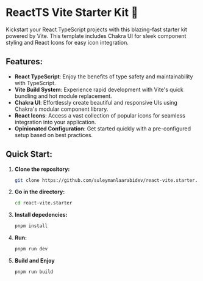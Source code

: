 # ReactTS Vite Starter Kit 🚀

Kickstart your React TypeScript projects with this blazing-fast starter kit powered by Vite. This template includes Chakra UI for sleek component styling and React Icons for easy icon integration.

## Features:

- **React TypeScript**:
  Enjoy the benefits of type safety and maintainability with TypeScript.
- **Vite Build System**:
  Experience rapid development with Vite's quick bundling and hot module replacement.
- **Chakra UI**:
  Effortlessly create beautiful and responsive UIs using Chakra's modular component library.
- **React Icons**:
  Access a vast collection of popular icons for seamless integration into your application.
- **Opinionated Configuration**:
  Get started quickly with a pre-configured setup based on best practices.

## Quick Start:

1. **Clone the repository:**
   ```bash
   git clone https://github.com/suleymanlaarabidev/react-vite.starter.git
   ```
2. **Go in the directory:**
   ```bash
   cd react-vite.starter
   ```
3. **Install depedencies:**
   ```bash
   pnpm install
   ```
4. **Run:**
   ```bash
   pnpm run dev
   ```
5. **Build and Enjoy**
   ```bash
   pnpm run build
   ```
